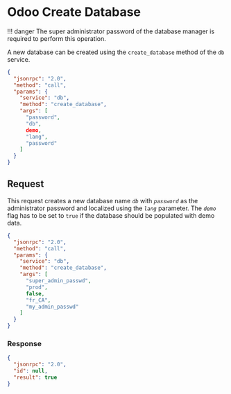 # Odoo Create Database

!!! danger
    The super administrator password of the database manager is required to perform this operation.

A new database can be created using the `create_database` method of the `db` service.

``` json title="Method"
{
  "jsonrpc": "2.0",
  "method": "call",
  "params": {
    "service": "db",
    "method": "create_database",
    "args": [
      "password",
      "db",
      demo,
      "lang",
      "password"
    ]
  }
}
```

## Request

This request creates a new database name *`db`* with *`password`* as the administrator password and localized using the *`lang`* parameter. The *`demo`* flag has to be set to `true` if the database should be populated with demo data.

``` json title="Request body"
{
  "jsonrpc": "2.0",
  "method": "call",
  "params": {
    "service": "db",
    "method": "create_database",
    "args": [
      "super_admin_passwd",
      "prod",
      false,
      "fr_CA",
      "my_admin_passwd"
    ]
  }
}
```

### Response

``` json title="Response body"
{
  "jsonrpc": "2.0",
  "id": null,
  "result": true
}
```
